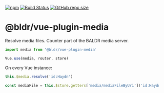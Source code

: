 [![npm](https://img.shields.io/npm/v/baldr.svg)](https://www.npmjs.com/package/baldr)
[![Build Status](https://travis-ci.org/Josef-Friedrich/baldr.svg?branch=master)](https://travis-ci.org/Josef-Friedrich/baldr)
[![GitHub repo size](https://img.shields.io/github/repo-size/Josef-Friedrich/baldr.svg)](https://github.com/Josef-Friedrich/baldr)

# @bldr/vue-plugin-media

Resolve media files. Counter part of the BALDR media server.

```js
import media from '@bldr/vue-plugin-media'

Vue.use(media, router, store)
```

On every Vue instance:

```js
this.$media.resolve('id:Haydn')

const mediaFile = this.$store.getters['media/mediaFileByUri']('id:Haydn')
```